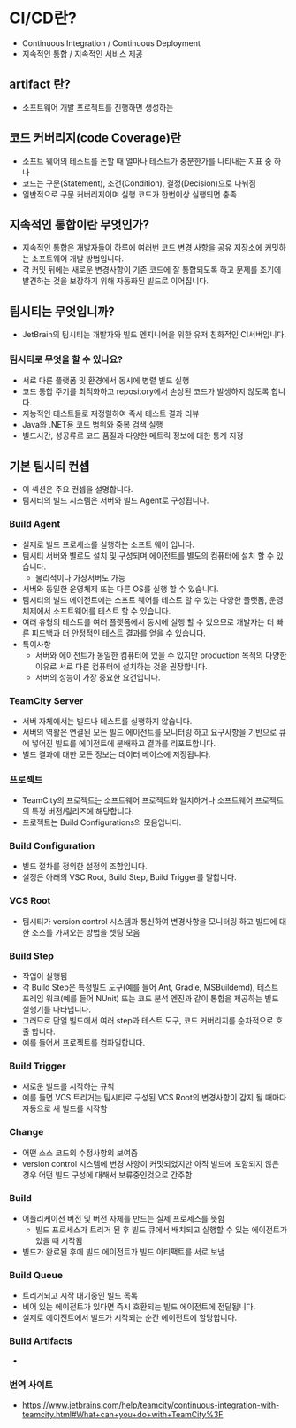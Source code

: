 # CI/CD란?
* Continuous Integration / Continuous Deployment
* 지속적인 통합 / 지속적인 서비스 제공 
## artifact 란?
* 소프트웨어 개발 프로젝트를 진행하면 생성하는 
## 코드 커버리지(code Coverage)란
* 소프트 웨어의 테스트를 논할 때 얼마나 테스트가 충분한가를 나타내는 지표 중 하나
* 코드는 구문(Statement), 조건(Condition), 결정(Decision)으로 나눠짐
* 일반적으로 구문 커버리지이며 실행 코드가 한번이상 실행되면 충족


## 지속적인 통합이란 무엇인가?
* 지속적인 통합은 개발자들이 하루에 여러번 코드 변경 사항을 공유 저장소에 커밋하는 소프트웨어 개발 방법입니다. 
* 각 커밋 뒤에는 새로운 변경사항이 기존 코드에 잘 통합되도록 하고 문제를 조기에 발견하는 것을 보장하기 위해 자동화된 빌드로 이어집니다. 
## 팀시티는 무엇입니까?
* JetBrain의 팀시티는 개발자와 빌드 엔지니어을 위한 유저 친화적인 CI서버입니다. 
### 팀시티로 무엇을 할 수 있나요?
* 서로 다른 플랫폼 및 환경에서 동시에 병렬 빌드 실행 
* 코드 통합 주기를 최적화하고 repository에서 손상된 코드가 발생하지 않도록 합니다. 
* 지능적인 테스트들로 재정렬하여 즉시 테스트 결과 리뷰
* Java와 .NET용 코드 범위와 중복 검색 실행
* 빌드시간, 성공류르 코드 품질과 다양한 메트릭 정보에 대한 통계 지정

## 기본 팀시티 컨셉
* 이 섹션은 주요 컨셉을 설명합니다. 
* 팀시티의 빌드 시스템은 서버와 빌드 Agent로 구성됩니다. 
### Build Agent
* 실제로 빌드 프로세스를 실행하는 소프트 웨어 입니다.
* 팀시티 서버와 별로도 설치 및 구성되며 에이전트를 별도의 컴퓨터에 설치 할 수 있습니다. 
  * 물리적이나 가상서버도 가능 
* 서버와 동일한 운영체제 또는 다른 OS를 실행 할 수 있습니다. 
* 팀시티의 빌드 에이전트에는 소프트 웨어를 테스트 할 수 있는 다양한 플랫폼, 운영 체제에서 소프트웨어를 테스트 할 수 있습니다. 
* 여러 유형의 테스트를 여러 플랫폼에서 동시에 실행 할 수 있으므로 개발자는 더 빠른 피드백과 더 안정적인 테스트 결과를 얻을 수 있습니다. 
* 특이사항 
  * 서버와 에이전트가 동일한 컴퓨터에 있을 수 있지만 production 목적의 다양한 이유로 서로 다른 컴퓨터에 설치하는 것을 권장합니다. 
  * 서버의 성능이 가장 중요한 요건입니다. 
### TeamCity Server
* 서버 자체에서는 빌드나 테스트를 실행하지 않습니다. 
* 서버의 역활은 연결된 모든 빌드 에이전트를 모니터링 하고 요구사항을 기반으로 큐에 넣어진 빌드를 에이전트에 분배하고 결과를 리포트합니다. 
* 빌드 결과에 대한 모든 정보는 데이터 베이스에 저장됩니다. 
### 프로젝트
* TeamCity의 프로젝트는 소프트웨어 프로젝트와 일치하거나 소프트웨어 프로젝트의 특정 버전/릴리즈에 해당합니다. 
* 프로젝트는 Build Configurations의 모음입니다. 
### Build Configuration
* 빌드 절차를 정의한 설정의 조합입니다. 
* 설정은 아래의 VSC Root, Build Step, Build Trigger를 말합니다. 
### VCS Root
* 팀시티가 version control 시스템과 통신하여 변경사항을 모니터링 하고 빌드에 대한 소스를 가져오는 방법을 셋팅 모음
### Build Step
* 작업이 실행됨
* 각 Build Step은 특정빌드 도구(예를 들어 Ant, Gradle, MSBuildemd), 테스트 프레임 워크(예를 들어 NUnit) 또는 코드 분석 엔진과 같이 통합을 제공하는 빌드 실행기를 나타냅니다. 
* 그러므로 단일 빌드에서 여러 step과 테스트 도구, 코드 커버리지를 순차적으로 호출 합니다.
* 예를 들어서 프로젝트를 컴파일합니다. 
### Build Trigger
* 새로운 빌드를 시작하는 규칙 
* 예를 들면 VCS 트리거는 팀시티로 구성된 VCS Root의 변경사항이 감지 될 때마다 자동으로 새 빌드를 시작함
### Change
* 어떤 소스 코드의 수정사항의 보여줌
* version control 시스템에 변경 사항이 커밋되었지만 아직 빌드에 포함되지 않은 경우 어떤 빌드 구성에 대해서 보류중인것으로 간주함
### Build
* 어플리케이션 버전 및 버전 자체를 만드는 실제 프로세스를 뜻함
  * 빌드 프로세스가 트리거 된 후 빌드 큐에서 배치되고 실행할 수 있는 에이전트가 있을 때 시작됨
* 빌드가 완료된 후에 빌드 에이전트가 빌드 아티팩트를 서로 보냄
### Build Queue
* 트리거되고 시작 대기중인 빌드 목록
* 비어 있는 에이전트가 있다면 즉시 호환되는 빌드 에이전트에 전달됩니다. 
* 실제로 에이전트에서 빌드가 시작되는 순간 에이전트에 할당합니다. 
### Build Artifacts
* 

  
### 번역 사이트 
* https://www.jetbrains.com/help/teamcity/continuous-integration-with-teamcity.html#What+can+you+do+with+TeamCity%3F